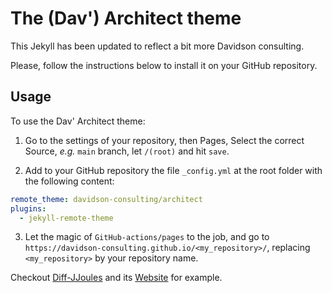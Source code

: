 # The (Dav') Architect theme

This Jekyll has been updated to reflect a bit more Davidson consulting.

Please, follow the instructions below to install it on your GitHub repository.

## Usage

To use the Dav' Architect theme:

1. Go to the settings of your repository, then Pages, Select the correct Source, _e.g._ `main` branch, let `/(root)` and hit `save`.

2. Add to your GitHub repository the file `_config.yml` at the root folder with the following content:

```yml
remote_theme: davidson-consulting/architect
plugins:
  - jekyll-remote-theme
```

3. Let the magic of `GitHub-actions/pages` to the job, and go to `https://davidson-consulting.github.io/<my_repository>/`, replacing `<my_repository>` by your repository name.

Checkout [Diff-JJoules](https://github.com/davidson-consulting/diff-jjoules) and its [Website](https://davidson-consulting.github.io/diff-jjoules/) for example.